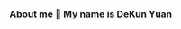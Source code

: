 ### About me 👋 My name is DeKun Yuan

<!--
**sdydk/sdydk** is a ✨ _special_ ✨ repository because its `README.md` (this file) appears on your GitHub profile.

Here are some ideas to get you started:

- 🔭 I’m currently working on ...
- 🌱 I’m currently learning ...
- 👯 I’m looking to collaborate on ...
- 🤔 I’m looking for help with ...撒大大是
- 💬 Ask me about ...
- 📫 How to reach me: ...
- 😄 Pronouns: ...
- ⚡ Fun fact: ...
-->

